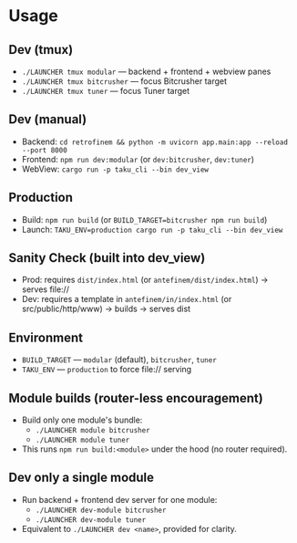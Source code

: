 # Usage

## Dev (tmux)
- `./LAUNCHER tmux modular` — backend + frontend + webview panes
- `./LAUNCHER tmux bitcrusher` — focus Bitcrusher target
- `./LAUNCHER tmux tuner` — focus Tuner target

## Dev (manual)
- Backend: `cd retrofinem && python -m uvicorn app.main:app --reload --port 8000`
- Frontend: `npm run dev:modular` (or `dev:bitcrusher`, `dev:tuner`)
- WebView: `cargo run -p taku_cli --bin dev_view`

## Production
- Build: `npm run build` (or `BUILD_TARGET=bitcrusher npm run build`)
- Launch: `TAKU_ENV=production cargo run -p taku_cli --bin dev_view`

## Sanity Check (built into dev_view)
- Prod: requires `dist/index.html` (or `antefinem/dist/index.html`) → serves file://
- Dev: requires a template in `antefinem/in/index.html` (or src/public/http/www) → builds → serves dist

## Environment
- `BUILD_TARGET` — `modular` (default), `bitcrusher`, `tuner`
- `TAKU_ENV` — `production` to force file:// serving

## Module builds (router-less encouragement)
- Build only one module's bundle:
  - `./LAUNCHER module bitcrusher`
  - `./LAUNCHER module tuner`
- This runs `npm run build:<module>` under the hood (no router required).

## Dev only a single module
- Run backend + frontend dev server for one module:
  - `./LAUNCHER dev-module bitcrusher`
  - `./LAUNCHER dev-module tuner`
- Equivalent to `./LAUNCHER dev <name>`, provided for clarity.

